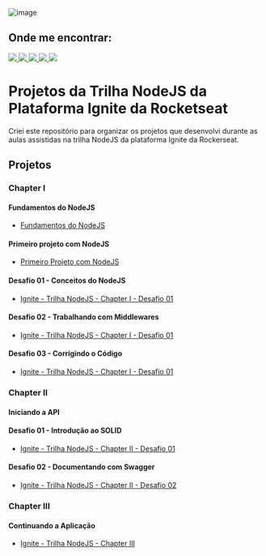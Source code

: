 
![image](https://user-images.githubusercontent.com/12506432/200095043-28b37a18-216d-4304-a492-57f42bc33246.png)

## Onde me encontrar:

<div align="left">
    <a href = "mailto:claudneysartisessa@gmail.com">
      <img src="https://img.shields.io/badge/-claudneysessa-%23333?style=flat&logo=gmail&logoColor=white" target="_blank">
    </a>
    <a href="https://www.linkedin.com/in/claudneysessa/" target="_blank">
      <img src="https://img.shields.io/badge/-claudneysessa-%230077B5?style=flat&logo=linkedin&logoColor=white" target="_blank">
    </a>
    <a href="https://instagram.com/claudneysessa" target="_blank">
      <img src="https://img.shields.io/badge/-claudneysessa-%23E4405F?style=flat&logo=instagram&logoColor=white" target="_blank">
    </a>
    <a href="https://www.youtube.com/channel/UC52P3HVpmOMHjkmIhcjLRyQ" target="_blank">
      <img src="https://img.shields.io/badge/-claudneysessa-FF0000?style=flat&logo=youtube&logoColor=white" target="_blank">
    </a>
    <a href="https://medium.com/@claudneysartisessa" target="_blank">
      <img src="https://img.shields.io/badge/-claudneysessa-%2312100E.svg?&style=flat&logo=medium&logoColor=white" target="_blank"/>
    </a>
</div>

# Projetos da Trilha NodeJS da Plataforma Ignite da Rocketseat

Criei este repositório para organizar os projetos que desenvolvi durante as aulas assistidas na trilha NodeJS da plataforma Ignite da Rockerseat.

## Projetos

### Chapter I

#### Fundamentos do NodeJS

- [Fundamentos do NodeJS](https://github.com/claudneysessa/ignite-nodejs-c01-a01)

#### Primeiro projeto com NodeJS

- [Primeiro Projeto com NodeJS](https://github.com/claudneysessa/ignite-nodejs-c01-a02)

#### Desafio 01 - Conceitos do NodeJS

- [Ignite - Trilha NodeJS - Chapter I - Desafio 01](https://github.com/claudneysessa/ignite-nodejs-c01-d01)

#### Desafio 02 - Trabalhando com Middlewares

- [Ignite - Trilha NodeJS - Chapter I - Desafio 01](https://github.com/claudneysessa/ignite-nodejs-c01-d02)

#### Desafio 03 - Corrigindo o Código

- [Ignite - Trilha NodeJS - Chapter I - Desafio 01](https://github.com/claudneysessa/ignite-nodejs-c01-d03)

### Chapter II

#### Iniciando a API

#### Desafio 01 - Introdução ao SOLID

- [Ignite - Trilha NodeJS - Chapter II - Desafio 01](https://github.com/claudneysessa/ignite-nodejs-c02-d01)

#### Desafio 02 - Documentando com Swagger

- [Ignite - Trilha NodeJS - Chapter II - Desafio 02](https://github.com/claudneysessa/ignite-nodejs-c02-d01)

### Chapter III

#### Continuando a Aplicação

- [Ignite - Trilha NodeJS - Chapter III](https://github.com/claudneysessa/ignite-nodejs-c03)
